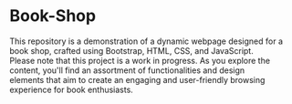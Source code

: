 # Book-Shop
This repository is a demonstration of a dynamic webpage designed for a book shop, crafted using Bootstrap, HTML, CSS, and JavaScript. <br> Please note that this project is a work in progress. As you explore the content, you'll find an assortment of functionalities and design <br> elements  that aim to create an engaging and user-friendly browsing experience for book enthusiasts. 
